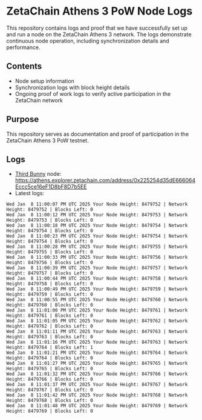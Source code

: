 # ZetaChain Athens 3 PoW Node Logs
This repository contains logs and proof that we have successfully set up and run a node on the ZetaChain Athens 3 network. The logs demonstrate continuous node operation, including synchronization details and performance.

## Contents
- Node setup information
- Synchronization logs with block height details
- Ongoing proof of work logs to verify active participation in the ZetaChain network

## Purpose
This repository serves as documentation and proof of participation in the ZetaChain Athens 3 PoW testnet.

## Logs

- [Third Bunny](https://thirdbunny.xyz/) node: https://athens.explorer.zetachain.com/address/0x225254d35dE666064Eccc5ce16eF1D8bF8D7b5EE
- Latest logs:
```
Wed Jan  8 11:00:07 PM UTC 2025 Your Node Height: 8479752 | Network Height: 8479752 | Blocks Left: 0
Wed Jan  8 11:00:12 PM UTC 2025 Your Node Height: 8479753 | Network Height: 8479753 | Blocks Left: 0
Wed Jan  8 11:00:18 PM UTC 2025 Your Node Height: 8479754 | Network Height: 8479754 | Blocks Left: 0
Wed Jan  8 11:00:23 PM UTC 2025 Your Node Height: 8479754 | Network Height: 8479754 | Blocks Left: 0
Wed Jan  8 11:00:28 PM UTC 2025 Your Node Height: 8479755 | Network Height: 8479755 | Blocks Left: 0
Wed Jan  8 11:00:33 PM UTC 2025 Your Node Height: 8479756 | Network Height: 8479756 | Blocks Left: 0
Wed Jan  8 11:00:39 PM UTC 2025 Your Node Height: 8479757 | Network Height: 8479757 | Blocks Left: 0
Wed Jan  8 11:00:44 PM UTC 2025 Your Node Height: 8479758 | Network Height: 8479758 | Blocks Left: 0
Wed Jan  8 11:00:49 PM UTC 2025 Your Node Height: 8479759 | Network Height: 8479759 | Blocks Left: 0
Wed Jan  8 11:00:55 PM UTC 2025 Your Node Height: 8479760 | Network Height: 8479760 | Blocks Left: 0
Wed Jan  8 11:01:00 PM UTC 2025 Your Node Height: 8479761 | Network Height: 8479761 | Blocks Left: 0
Wed Jan  8 11:01:05 PM UTC 2025 Your Node Height: 8479762 | Network Height: 8479762 | Blocks Left: 0
Wed Jan  8 11:01:11 PM UTC 2025 Your Node Height: 8479763 | Network Height: 8479763 | Blocks Left: 0
Wed Jan  8 11:01:16 PM UTC 2025 Your Node Height: 8479763 | Network Height: 8479764 | Blocks Left: 1
Wed Jan  8 11:01:21 PM UTC 2025 Your Node Height: 8479764 | Network Height: 8479764 | Blocks Left: 0
Wed Jan  8 11:01:27 PM UTC 2025 Your Node Height: 8479765 | Network Height: 8479765 | Blocks Left: 0
Wed Jan  8 11:01:32 PM UTC 2025 Your Node Height: 8479766 | Network Height: 8479766 | Blocks Left: 0
Wed Jan  8 11:01:37 PM UTC 2025 Your Node Height: 8479767 | Network Height: 8479767 | Blocks Left: 0
Wed Jan  8 11:01:42 PM UTC 2025 Your Node Height: 8479768 | Network Height: 8479768 | Blocks Left: 0
Wed Jan  8 11:01:48 PM UTC 2025 Your Node Height: 8479769 | Network Height: 8479769 | Blocks Left: 0
```
